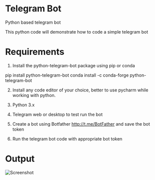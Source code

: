 # Telegram Bot
Python  based telegram bot

This python code will demonstrate how to code a simple telegram bot 

# Requirements
1) Install the python-telegram-bot package using pip or conda 

pip install python-telegram-bot
conda install -c conda-forge python-telegram-bot

2) Install any code editor of your choice, better to use pycharm while working with python.

3) Python  3.x 

4) Telegram web or desktop  to test run the bot 

5) Create a bot using Botfather http://t.me/BotFather and save the bot token 

6) Run the telegram bot code with appropriate bot token 

# Output 
![Screenshot](output.png)
